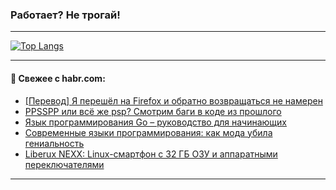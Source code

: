 ### Работает? Не трогай!

---
<!--
#### 🛠️ Technical stack:

![Java](https://img.shields.io/badge/Java-informational?logo=Oracle&style=flat&logoColor=white&color=FF4500)
![Kotlin](https://img.shields.io/badge/Kotlin-informational?logo=Kotlin&style=flat&logoColor=white&color=774D97)
![TS](https://img.shields.io/badge/TypeScript-informational?logo=typeScript&style=flat&logoColor=black&color=017acc)
![Python](https://img.shields.io/badge/Python-informational?logo=Python&style=flat&logoColor=black&color=ffdd54) <br>
![Spring](https://img.shields.io/badge/Spring-informational?logo=Spring&style=flat&logoColor=white&color=6DB33F) 
![SpringBoot](https://img.shields.io/badge/SpringBoot-informational?logo=SpringBoot&style=flat&logoColor=white&color=6DB33F)
![Nest](https://img.shields.io/badge/NestJS-informational?logo=NestJS&style=flat&logoColor=white&color=E0234E) 
![NodeJS](https://img.shields.io/badge/NodeJS-informational?logo=node.js&style=flat&logoColor=white&color=70A760)<br>
![PostgreSQL](https://img.shields.io/badge/PostgreSQL-informational?logo=PostgreSQL&style=flat&logoColor=white&color=DAA520)
![MongoDB](https://img.shields.io/badge/MongoDB-informational?logo=MongoDB&style=flat&logoColor=white&color=870000)
![Apache](https://img.shields.io/badge/Apache-informational?logo=apache&style=flat&logoColor=white&color=f74e28)

___ 
-->

<!--- #### 🛠️ : --->

[![Top Langs](https://github-readme-stats-82jvfl3w3-advtsettinggmailcoms-projects.vercel.app/api/top-langs/?username=zloylis&langs_count=10&hide_title=true&title_color=e6edf3&size_weight=0.5&count_weight=0.5&layout=compact&hide_progress=true&hide_border=true&theme=dracula)](https://github.com/zloylis)

<!---


####  :octocat:&nbsp;&nbsp; Статистика:

![GitHub stats](https://github-readme-stats-u2qms2cxw-advtsettinggmailcoms-projects.vercel.app/api?username=zloylis&show_icons=true&hide_border=true&theme=dracula&title_color=e6edf3&include_all_commits=true&count_private=true&hide_rank=false&hide_title=true&rank_icon=github)
-->
---

#### 💬 Свежее с habr.com:

<!-- BLOG-POST-LIST:START -->
- [[Перевод] Я перешёл на Firefox и обратно возвращаться не намерен](https://habr.com/ru/companies/nmg/articles/797103/?utm_source=habrahabr&utm_medium=rss&utm_campaign=797103)
- [PPSSPP или всё же psp? Смотрим баги в коде из прошлого](https://habr.com/ru/companies/pvs-studio/articles/878286/?utm_source=habrahabr&utm_medium=rss&utm_campaign=878286)
- [Язык программирования Go – руководство для начинающих](https://habr.com/ru/articles/878190/?utm_source=habrahabr&utm_medium=rss&utm_campaign=878190)
- [Современные языки программирования: как мода убила гениальность](https://habr.com/ru/articles/878266/?utm_source=habrahabr&utm_medium=rss&utm_campaign=878266)
- [Liberux NEXX: Linux-смартфон с 32 ГБ ОЗУ и аппаратными переключателями](https://habr.com/ru/companies/selectel/articles/878222/?utm_source=habrahabr&utm_medium=rss&utm_campaign=878222)
<!-- BLOG-POST-LIST:END -->

---
